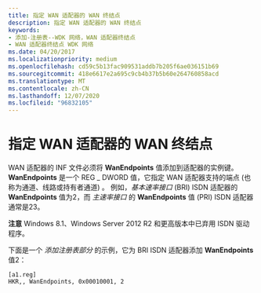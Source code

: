 ```yaml
---
title: 指定 WAN 适配器的 WAN 终结点
description: 指定 WAN 适配器的 WAN 终结点
keywords:
- 添加-注册表--WDK 网络，WAN 适配器终结点
- WAN 适配器终结点 WDK 网络
ms.date: 04/20/2017
ms.localizationpriority: medium
ms.openlocfilehash: cd59c5b13fac909531addb7b205f6ae036151b69
ms.sourcegitcommit: 418e6617e2a695c9cb4b37b5b60e264760858acd
ms.translationtype: MT
ms.contentlocale: zh-CN
ms.lasthandoff: 12/07/2020
ms.locfileid: "96832105"
---
```

# <a name="specifying-wan-endpoints-for-a-wan-adapter"></a>指定 WAN 适配器的 WAN 终结点





WAN 适配器的 INF 文件必须将 **WanEndpoints** 值添加到适配器的实例键。 **WanEndpoints** 是一个 REG \_ DWORD 值，它指定 WAN 适配器支持的端点 (也称为通道、线路或持有者通道) 。 例如，*基本速率接口* (BRI) ISDN 适配器的 **WanEndpoints** 值为2，而 *主速率接口* 的 **WanEndpoints** 值 (PRI) ISDN 适配器通常是23。

**注意**   Windows 8.1、Windows Server 2012 R2 和更高版本中已弃用 ISDN 驱动程序。

 

下面是一个 *添加注册表部分* 的示例，它为 BRI ISDN 适配器添加 **WanEndpoints** 值2：

```INF
[a1.reg]
HKR,, WanEndpoints, 0x00010001, 2
```

 

 






